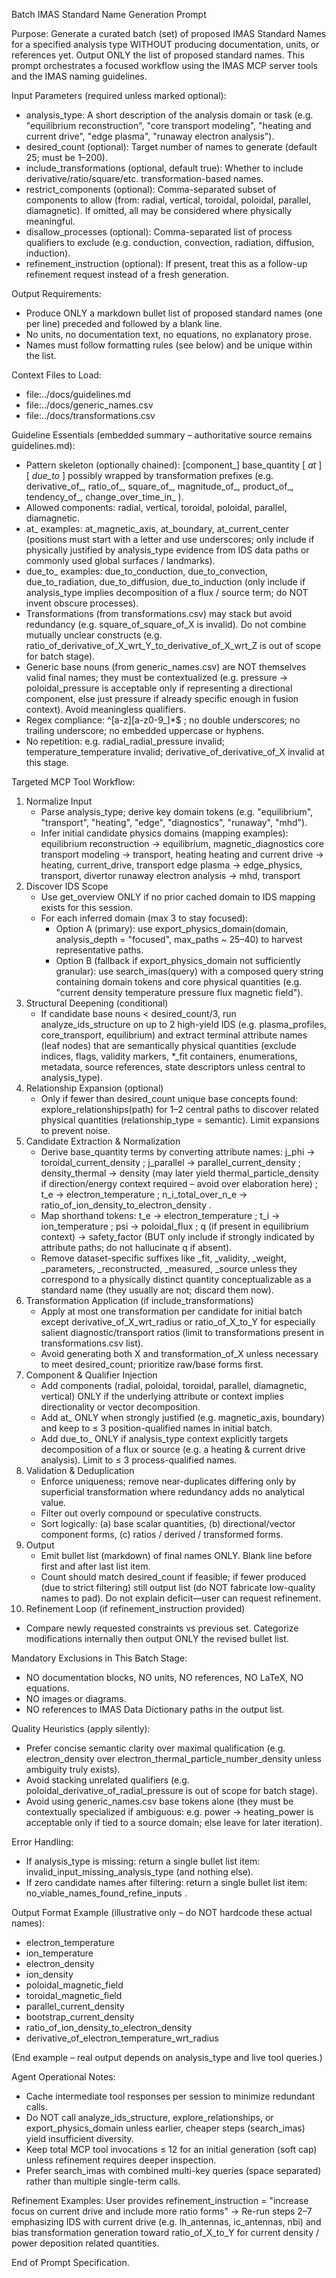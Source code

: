 Batch IMAS Standard Name Generation Prompt

Purpose: Generate a curated batch (set) of proposed IMAS Standard Names for a specified analysis type WITHOUT producing documentation, units, or references yet. Output ONLY the list of proposed standard names. This prompt orchestrates a focused workflow using the IMAS MCP server tools and the IMAS naming guidelines.

Input Parameters (required unless marked optional):
- analysis_type: A short description of the analysis domain or task (e.g. "equilibrium reconstruction", "core transport modeling", "heating and current drive", "edge plasma", "runaway electron analysis").
- desired_count (optional): Target number of names to generate (default 25; must be 1–200).
- include_transformations (optional, default true): Whether to include derivative/ratio/square/etc. transformation-based names.
- restrict_components (optional): Comma-separated subset of components to allow (from: radial, vertical, toroidal, poloidal, parallel, diamagnetic). If omitted, all may be considered where physically meaningful.
- disallow_processes (optional): Comma-separated list of process qualifiers to exclude (e.g. conduction, convection, radiation, diffusion, induction).
- refinement_instruction (optional): If present, treat this as a follow-up refinement request instead of a fresh generation.

Output Requirements:
- Produce ONLY a markdown bullet list of proposed standard names (one per line) preceded and followed by a blank line.
- No units, no documentation text, no equations, no explanatory prose.
- Names must follow formatting rules (see below) and be unique within the list.

Context Files to Load:

- file:../docs/guidelines.md
- file:../docs/generic_names.csv
- file:../docs/transformations.csv

Guideline Essentials (embedded summary – authoritative source remains guidelines.md):
- Pattern skeleton (optionally chained): [component_] base_quantity [ _at_<position> ] [ _due_to_<process> ] possibly wrapped by transformation prefixes (e.g. derivative_of_, ratio_of_, square_of_, magnitude_of_, product_of_, tendency_of_, change_over_time_in_ ).
- Allowed components: radial, vertical, toroidal, poloidal, parallel, diamagnetic.
- at_<position> examples: at_magnetic_axis, at_boundary, at_current_center (positions must start with a letter and use underscores; only include if physically justified by analysis_type evidence from IDS data paths or commonly used global surfaces / landmarks).
- due_to_<process> examples: due_to_conduction, due_to_convection, due_to_radiation, due_to_diffusion, due_to_induction (only include if analysis_type implies decomposition of a flux / source term; do NOT invent obscure processes).
- Transformations (from transformations.csv) may stack but avoid redundancy (e.g. square_of_square_of_X is invalid). Do not combine mutually unclear constructs (e.g. ratio_of_derivative_of_X_wrt_Y_to_derivative_of_X_wrt_Z is out of scope for batch stage).
- Generic base nouns (from generic_names.csv) are NOT themselves valid final names; they must be contextualized (e.g. pressure -> poloidal_pressure is acceptable only if representing a directional component, else just pressure if already specific enough in fusion context). Avoid meaningless qualifiers.
- Regex compliance: ^[a-z][a-z0-9_]*$ ; no double underscores; no trailing underscore; no embedded uppercase or hyphens.
- No repetition: e.g. radial_radial_pressure invalid; temperature_temperature invalid; derivative_of_derivative_of_X invalid at this stage.

Targeted MCP Tool Workflow:
1. Normalize Input
   - Parse analysis_type; derive key domain tokens (e.g. "equilibrium", "transport", "heating", "edge", "diagnostics", "runaway", "mhd").
   - Infer initial candidate physics domains (mapping examples):
     equilibrium reconstruction -> equilibrium, magnetic_diagnostics
     core transport modeling -> transport, heating
     heating and current drive -> heating, current_drive, transport
     edge plasma -> edge_physics, transport, divertor
     runaway electron analysis -> mhd, transport
2. Discover IDS Scope
   - Use get_overview ONLY if no prior cached domain to IDS mapping exists for this session.
   - For each inferred domain (max 3 to stay focused):
     - Option A (primary): use export_physics_domain(domain, analysis_depth = "focused", max_paths ~ 25–40) to harvest representative paths.
     - Option B (fallback if export_physics_domain not sufficiently granular): use search_imas(query) with a composed query string containing domain tokens and core physical quantities (e.g. "current density temperature pressure flux magnetic field").
3. Structural Deepening (conditional)
   - If candidate base nouns < desired_count/3, run analyze_ids_structure on up to 2 high-yield IDS (e.g. plasma_profiles, core_transport, equilibrium) and extract terminal attribute names (leaf nodes) that are semantically physical quantities (exclude indices, flags, validity markers, *_fit containers, enumerations, metadata, source references, state descriptors unless central to analysis_type).
4. Relationship Expansion (optional)
   - Only if fewer than desired_count unique base concepts found: explore_relationships(path) for 1–2 central paths to discover related physical quantities (relationship_type = semantic). Limit expansions to prevent noise.
5. Candidate Extraction & Normalization
   - Derive base_quantity terms by converting attribute names: j_phi -> toroidal_current_density ; j_parallel -> parallel_current_density ; density_thermal -> density (may later yield thermal_particle_density if direction/energy context required – avoid over elaboration here) ; t_e -> electron_temperature ; n_i_total_over_n_e -> ratio_of_ion_density_to_electron_density .
   - Map shorthand tokens: t_e -> electron_temperature ; t_i -> ion_temperature ; psi -> poloidal_flux ; q (if present in equilibrium context) -> safety_factor (BUT only include if strongly indicated by attribute paths; do not hallucinate q if absent).
   - Remove dataset-specific suffixes like _fit, _validity, _weight, _parameters, _reconstructed, _measured, _source unless they correspond to a physically distinct quantity conceptualizable as a standard name (they usually are not; discard them now).
6. Transformation Application (if include_transformations)
   - Apply at most one transformation per candidate for initial batch except derivative_of_X_wrt_radius or ratio_of_X_to_Y for especially salient diagnostic/transport ratios (limit to transformations present in transformations.csv list).
   - Avoid generating both X and transformation_of_X unless necessary to meet desired_count; prioritize raw/base forms first.
7. Component & Qualifier Injection
   - Add components (radial, poloidal, toroidal, parallel, diamagnetic, vertical) ONLY if the underlying attribute or context implies directionality or vector decomposition.
   - Add at_<position> ONLY when strongly justified (e.g. magnetic_axis, boundary) and keep to ≤ 3 position-qualified names in initial batch.
   - Add due_to_<process> ONLY if analysis_type context explicitly targets decomposition of a flux or source (e.g. a heating & current drive analysis). Limit to ≤ 3 process-qualified names.
8. Validation & Deduplication
   - Enforce uniqueness; remove near-duplicates differing only by superficial transformation where redundancy adds no analytical value.
   - Filter out overly compound or speculative constructs.
   - Sort logically: (a) base scalar quantities, (b) directional/vector component forms, (c) ratios / derived / transformed forms.
9. Output
   - Emit bullet list (markdown) of final names ONLY. Blank line before first and after last list item.
   - Count should match desired_count if feasible; if fewer produced (due to strict filtering) still output list (do NOT fabricate low-quality names to pad). Do not explain deficit—user can request refinement.
10. Refinement Loop (if refinement_instruction provided)
   - Compare newly requested constraints vs previous set. Categorize modifications internally then output ONLY the revised bullet list.

Mandatory Exclusions in This Batch Stage:
- NO documentation blocks, NO units, NO references, NO LaTeX, NO equations.
- NO images or diagrams.
- NO references to IMAS Data Dictionary paths in the output list.

Quality Heuristics (apply silently):
- Prefer concise semantic clarity over maximal qualification (e.g. electron_density over electron_thermal_particle_number_density unless ambiguity truly exists).
- Avoid stacking unrelated qualifiers (e.g. poloidal_derivative_of_radial_pressure is out of scope for batch stage).
- Avoid using generic_names.csv base tokens alone (they must be contextually specialized if ambiguous: e.g. power -> heating_power is acceptable only if tied to a source domain; else leave for later iteration).

Error Handling:
- If analysis_type is missing: return a single bullet list item: invalid_input_missing_analysis_type (and nothing else).
- If zero candidate names after filtering: return a single bullet list item: no_viable_names_found_refine_inputs .

Output Format Example (illustrative only – do NOT hardcode these actual names):

- electron_temperature
- ion_temperature
- electron_density
- ion_density
- poloidal_magnetic_field
- toroidal_magnetic_field
- parallel_current_density
- bootstrap_current_density
- ratio_of_ion_density_to_electron_density
- derivative_of_electron_temperature_wrt_radius

(End example – real output depends on analysis_type and live tool queries.)

Agent Operational Notes:
- Cache intermediate tool responses per session to minimize redundant calls.
- Do NOT call analyze_ids_structure, explore_relationships, or export_physics_domain unless earlier, cheaper steps (search_imas) yield insufficient diversity.
- Keep total MCP tool invocations ≤ 12 for an initial generation (soft cap) unless refinement requires deeper inspection.
- Prefer search_imas with combined multi-key queries (space separated) rather than multiple single-term calls.

Refinement Examples:
User provides refinement_instruction = "increase focus on current drive and include more ratio forms" → Re-run steps 2–7 emphasizing IDS with current drive (e.g. lh_antennas, ic_antennas, nbi) and bias transformation generation toward ratio_of_X_to_Y for current density / power deposition related quantities.

End of Prompt Specification.
